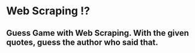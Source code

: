 # Web Scraping :interrobang:
## Guess Game with Web Scraping. With the given quotes, guess the author who said that.
